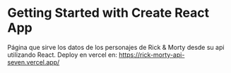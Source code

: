 # Getting Started with Create React App

Página que sirve los datos de los personajes de Rick & Morty desde su api utilizando React.
Deploy en vercel en:
https://rick-morty-api-seven.vercel.app/
